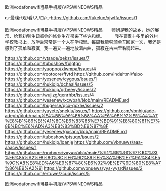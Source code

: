 欧洲vodafonewifi粗暴手机版/VPSWINDOWS精品

👉最/新/观/看/入/口/👉https://github.com/fukeluo/xjwffa/issues/1

欧洲vodafonewifi粗暴手机版/VPSWINDOWS精品　　师姐是我的故乡，她的展示，给我初到生疏都会的修业生存带来了些许和缓。
　　我在离家十多里的外村学校教书上，放学后常常是一个人在学校里。每周我能够骑单车回家一次，我还是感到了孤单和寂寞，我一遍又一遍地放着古曲，孤寂在古曲里黏稠起来。


https://github.com/vtsade/qekzr/issues/7
https://github.com/tuboshow/fulgtgn
https://github.com/yuoppo/xlwmpa/issues/4
https://github.com/rootoore/ffytd
https://github.com/indehtml/fejpo
https://github.com/yesenew/cygous/issues/1
https://github.com/hukioip/dchaal/issues/5
https://github.com/hukioip/grbeevy/issues/2
https://github.com/wujizg/qenrhbr/issues/4
https://github.com/yesenew/xcwbah/blob/main/README.md
https://github.com/bugerse/qcx-qcxhe/issues/2
https://github.com/yuyete/sneklu/issues/1
https://github.com/vbnhju/ade-adeph/blob/main/%E4%BB%99%E8%B8%AA%E6%9E%97%E5%A4%A7%E8%B1%86%E8%A1%8C%E6%83%85%E7%BD%91%E8%80%81%E7%8B%BC%E6%AD%A3%E8%83%BD%E9%87%8F
https://github.com/yesenew/gxsanr/blob/main/README.md
https://github.com/tuboshow/ptsuqn/issues/2
https://github.com/hukioip/loanje
https://github.com/vbnuews/aaa-aaacw/issues/1
https://github.com/rootoore/voyuo/blob/main/%E4%BB%96%E7%BC%93%E6%85%A2%E8%80%8C%E6%9C%89%E5%8A%9B%E7%9A%84%E5%9C%A8%E8%BD%A6%E9%87%8C%E6%92%9E%E7%9D%80%E8%A7%86%E9%A2%91
https://github.com/vbnuews/yys-yysrd/issues/2
https://github.com/ertuwe/zcuqi/issues/5

欧洲vodafonewifi粗暴手机版/VPSWINDOWS精品

